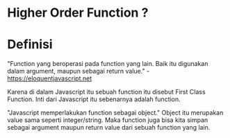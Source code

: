 # Higher Order Function ?

# Definisi

"Function yang beroperasi pada function yang lain. Baik itu digunakan dalam argument, maupun sebagai return value." - https://eloquentjavascript.net

Karena di dalam Javascript itu sebuah function itu disebut First Class Function. Inti dari Javascript itu sebenarnya adalah function.

"Javascript memperlakukan function sebagai object."
Object itu merupakan value sama seperti integer/string. Maka function juga bisa kita simpan sebagai argument maupun return value dari sebuah function yang lain.
